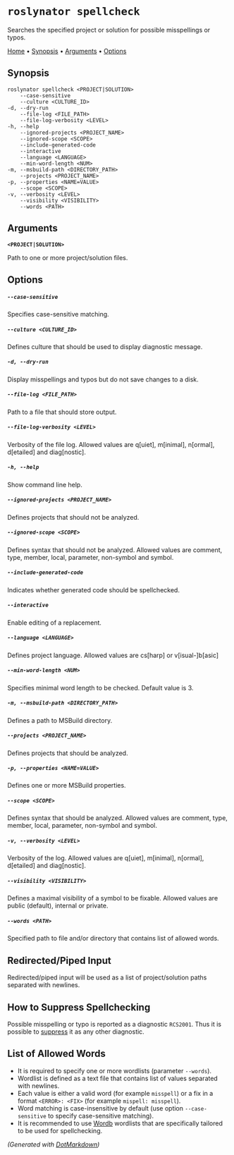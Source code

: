 ﻿
# `roslynator spellcheck`

Searches the specified project or solution for possible misspellings or typos\.

[Home](README.md) &#x2022; [Synopsis](#Synopsis) &#x2022; [Arguments](#Arguments) &#x2022; [Options](#Options)

## Synopsis

```
roslynator spellcheck <PROJECT|SOLUTION>
    --case-sensitive
    --culture <CULTURE_ID>
-d, --dry-run
    --file-log <FILE_PATH>
    --file-log-verbosity <LEVEL>
-h, --help
    --ignored-projects <PROJECT_NAME>
    --ignored-scope <SCOPE>
    --include-generated-code
    --interactive
    --language <LANGUAGE>
    --min-word-length <NUM>
-m, --msbuild-path <DIRECTORY_PATH>
    --projects <PROJECT_NAME>
-p, --properties <NAME=VALUE>
    --scope <SCOPE>
-v, --verbosity <LEVEL>
    --visibility <VISIBILITY>
    --words <PATH>
```

## Arguments

**`<PROJECT|SOLUTION>`**

Path to one or more project/solution files\.

## Options

##### `--case-sensitive`

Specifies case\-sensitive matching\.

##### `--culture <CULTURE_ID>`

Defines culture that should be used to display diagnostic message\.

##### `-d, --dry-run`

Display misspellings and typos but do not save changes to a disk\.

##### `--file-log <FILE_PATH>`

Path to a file that should store output\.

##### `--file-log-verbosity <LEVEL>`

Verbosity of the file log\. Allowed values are q\[uiet\], m\[inimal\], n\[ormal\], d\[etailed\] and diag\[nostic\]\.

##### `-h, --help`

Show command line help\.

##### `--ignored-projects <PROJECT_NAME>`

Defines projects that should not be analyzed\.

##### `--ignored-scope <SCOPE>`

Defines syntax that should not be analyzed\. Allowed values are comment, type, member, local, parameter, non\-symbol and symbol\.

##### `--include-generated-code`

Indicates whether generated code should be spellchecked\.

##### `--interactive`

Enable editing of a replacement\.

##### `--language <LANGUAGE>`

Defines project language\. Allowed values are cs\[harp\] or v\[isual\-\]b\[asic\]

##### `--min-word-length <NUM>`

Specifies minimal word length to be checked\. Default value is 3\.

##### `-m, --msbuild-path <DIRECTORY_PATH>`

Defines a path to MSBuild directory\.

##### `--projects <PROJECT_NAME>`

Defines projects that should be analyzed\.

##### `-p, --properties <NAME=VALUE>`

Defines one or more MSBuild properties\.

##### `--scope <SCOPE>`

Defines syntax that should be analyzed\. Allowed values are comment, type, member, local, parameter, non\-symbol and symbol\.

##### `-v, --verbosity <LEVEL>`

Verbosity of the log\. Allowed values are q\[uiet\], m\[inimal\], n\[ormal\], d\[etailed\] and diag\[nostic\]\.

##### `--visibility <VISIBILITY>`

Defines a  maximal visibility of a symbol to be fixable\. Allowed values are public \(default\), internal or private\.

##### `--words <PATH>`

Specified path to file and/or directory that contains list of allowed words\.

## Redirected/Piped Input

Redirected/piped input will be used as a list of project/solution paths separated with newlines.

## How to Suppress Spellchecking

Possible misspelling or typo is reported as a diagnostic `RCS2001`.
Thus it is possible to [suppress](../HowToConfigureAnalyzers.md#how-to-suppress-a-diagnostic) it as any other diagnostic. 

## List of Allowed Words

* It is required to specify one or more wordlists (parameter `--words`).
* Wordlist is defined as a text file that contains list of values separated with newlines.
* Each value is either a valid word (for example `misspell`) or a fix in a format `<ERROR>: <FIX>` (for example `mispell: misspell`).
* Word matching is case-insensitive by default (use option `--case-sensitive` to specify case-sensitive matching).
* It is recommended to use [Wordb](https://github.com/JosefPihrt/Wordb/tree/main/data) wordlists that are specifically tailored to be used for spellchecking.

*\(Generated with [DotMarkdown](https://github.com/JosefPihrt/DotMarkdown)\)*